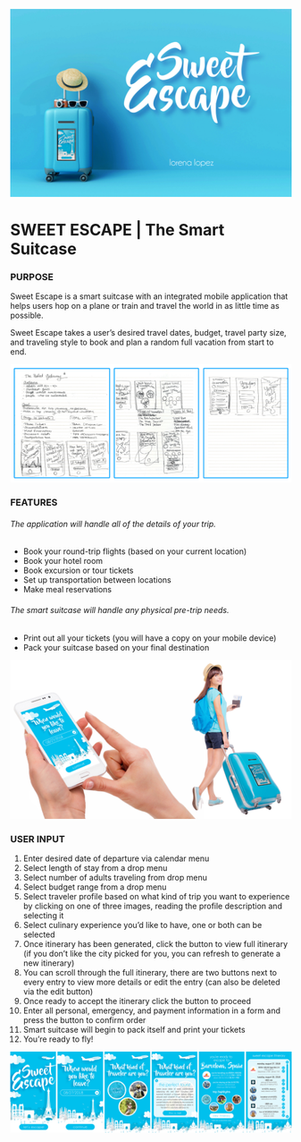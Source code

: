 ![titlecard](https://github.com/artdelolo/CIM640/blob/master/Homework/Sweet%20Escape/titlecard.jpg)

# SWEET ESCAPE | The Smart Suitcase

### PURPOSE

Sweet Escape is a smart suitcase with an integrated mobile application that helps users hop on a plane or train and travel the world in as little time as possible.

Sweet Escape takes a user’s desired travel dates, budget, travel party size, and traveling style to book and plan a random full vacation from start to end.

![titlecard](https://github.com/artdelolo/CIM640/blob/master/Homework/Sweet%20Escape/sketches.jpg)


### FEATURES
###### The application will handle all of the details of your trip.

* Book your round-trip flights (based on your current location)
* Book your hotel room
* Book excursion or tour tickets
* Set up transportation between locations
* Make meal reservations

###### The smart suitcase will handle any physical pre-trip needs.
* Print out all your tickets (you will have a copy on your mobile device)
* Pack your suitcase based on your final destination

![titlecard](https://github.com/artdelolo/CIM640/blob/master/Homework/Sweet%20Escape/Combo.jpg)

### USER INPUT

1. Enter desired date of departure via calendar menu
2. Select length of stay from a drop menu
3. Select number of adults traveling from drop menu
4. Select budget range from a drop menu
5. Select traveler profile based on what kind of trip you want to experience by clicking on one of three images, reading the profile description and selecting it
6. Select culinary experience you’d like to have, one or both can be selected
7. Once itinerary has been generated, click the button to view full itinerary (if you don’t like the city picked for you, you can refresh to generate a new itinerary)
8. You can scroll through the full itinerary, there are two buttons next to every entry to view more details or edit the entry (can also be deleted via the edit button)
9. Once ready to accept the itinerary click the button to proceed
10. Enter all personal, emergency, and payment information in a form and press the button to confirm order
11. Smart suitcase will begin to pack itself and print your tickets
12. You’re ready to fly!

![titlecard](https://github.com/artdelolo/CIM640/blob/master/Homework/Sweet%20Escape/Samples.jpg)
